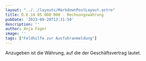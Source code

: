 ```yaml
---
layout: "../../layouts/MarkdownPostLayout.astro"
title: D.E.14 05 000 000 - Rechnungswährung
pubDate: '2023-09-20T13:31:50'
description: ''
author: Anja Füger
image: ''
tags: ["Feldhilfe zur Ausfuhranmeldung"]
---
```


Anzugeben ist die Währung, auf die der Geschäftsvertrag lautet.
